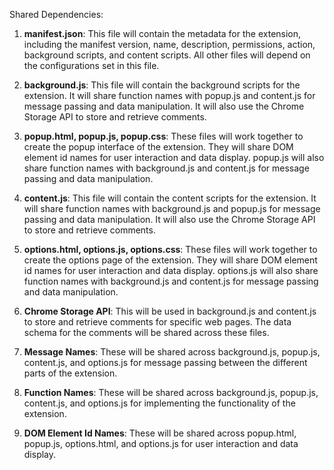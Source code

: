 Shared Dependencies:

1. **manifest.json**: This file will contain the metadata for the extension, including the manifest version, name, description, permissions, action, background scripts, and content scripts. All other files will depend on the configurations set in this file.

2. **background.js**: This file will contain the background scripts for the extension. It will share function names with popup.js and content.js for message passing and data manipulation. It will also use the Chrome Storage API to store and retrieve comments.

3. **popup.html, popup.js, popup.css**: These files will work together to create the popup interface of the extension. They will share DOM element id names for user interaction and data display. popup.js will also share function names with background.js and content.js for message passing and data manipulation.

4. **content.js**: This file will contain the content scripts for the extension. It will share function names with background.js and popup.js for message passing and data manipulation. It will also use the Chrome Storage API to store and retrieve comments.

5. **options.html, options.js, options.css**: These files will work together to create the options page of the extension. They will share DOM element id names for user interaction and data display. options.js will also share function names with background.js and content.js for message passing and data manipulation.

6. **Chrome Storage API**: This will be used in background.js and content.js to store and retrieve comments for specific web pages. The data schema for the comments will be shared across these files.

7. **Message Names**: These will be shared across background.js, popup.js, content.js, and options.js for message passing between the different parts of the extension.

8. **Function Names**: These will be shared across background.js, popup.js, content.js, and options.js for implementing the functionality of the extension.

9. **DOM Element Id Names**: These will be shared across popup.html, popup.js, options.html, and options.js for user interaction and data display.